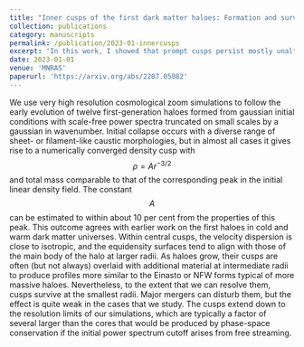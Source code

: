 ```yaml
---
title: "Inner cusps of the first dark matter haloes: Formation and survival in a cosmological context"
collection: publications
category: manuscripts
permalink: /publication/2023-01-innercusps
excerpt: 'In this work, I showed that prompt cusps persist mostly unaltered at the centers of dark matter halos, thereby establishing their importance to cosmology.'
date: 2023-01-01
venue: 'MNRAS'
paperurl: 'https://arxiv.org/abs/2207.05082'
---
```


We use very high resolution cosmological zoom simulations to follow the early evolution of twelve first-generation haloes formed from gaussian initial conditions with scale-free power spectra truncated on small scales by a gaussian in wavenumber. Initial collapse occurs with a diverse range of sheet- or filament-like caustic morphologies, but in almost all cases it gives rise to a numerically converged density cusp with $$\rho = Ar^{-3/2}$$ and total mass comparable to that of the corresponding peak in the initial linear density field. The constant $$A$$ can be estimated to within about 10 per cent from the properties of this peak. This outcome agrees with earlier work on the first haloes in cold and warm dark matter universes. Within central cusps, the velocity dispersion is close to isotropic, and the equidensity surfaces tend to align with those of the main body of the halo at larger radii. As haloes grow, their cusps are often (but not always) overlaid with additional material at intermediate radii to produce profiles more similar to the Einasto or NFW forms typical of more massive haloes. Nevertheless, to the extent that we can resolve them, cusps survive at the smallest radii. Major mergers can disturb them, but the effect is quite weak in the cases that we study. The cusps extend down to the resolution limits of our simulations, which are typically a factor of several larger than the cores that would be produced by phase-space conservation if the initial power spectrum cutoff arises from free streaming.
